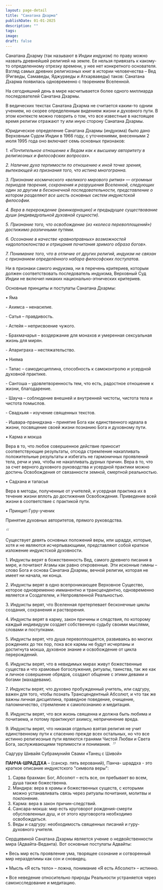 ```yaml
---
layout: page-detail
title: "Санатана Дхарма"
publishDate: 01-01-2025
description: ""
tags:
image:
draft: false
---
```


Санатана Дхарму (так называют в Индии индуизм) по праву можно назвать древнейшей религией на земле. Ее нельзя привязать к какому-то определенному отрезку времени, у нее нет конкретного основателя. Взгляд самых древних религиозных книг в истории человечества – Вед (Ригведы, Самаведы, Яджурведы и Атхарваведы) таков: Санатана Дхарма появилась одновременно с творением Вселенной.

На сегодняшний день в мире насчитывается более одного миллиарда последователей Санатана Дхармы.

В ведических текстах Санатана Дхарма не считается каким-то одним учением, но скорее определенным видением жизни и духовного пути. В этом контексте можно говорить о том, что все известные в настоящее время религии отражают ту или иную сторону Санатана Дхармы. 

Юридическое определение Санатана Дхармы (индуизма) было дано Верховным Судом Индии в 1966 году, с уточнениями, внесенными 2 июля 1995 года оно включает семь основных признаков:

_1\. «Почтительное отношение к Ведам как к высшему авторитету в религиозных и философских вопросах»._

_2\. Наличие духа терпимости по отношению к иной точке зрения, вытекающей из признания того, что истина многогранна._

_3\. Признание космического «великого мирового ритма» — огромных периодов творения, сохранения и разрушения Вселенной, следующих один за другим в бесконечной последовательности, представление о котором разделяют все шесть основных систем индуистской философии._

_4\. Вера в перерождение (реинкарнацию) и предыдущее существование души (индивидуальной духовной сущности)._

_5\. Признание того, что освобождение (из «колеса перевоплощений») достижимо различными путями._

_6\. Осознание в качестве «равноправных» возможностей «идолопоклонства и отрицания почитания зримого образа богов»._

_7\. Понимание того, что в отличие от других религий, индуизм не связан с признанием определённого набора философских постулатов._

Ни в признаки самого индуизма, ни в перечень критериев, которым должен соответствовать последователь индуизма, Верховный Суд Индии не включил никаких национально-этнических критериев.

Основные принципы и постулаты Санатана Дхармы:

• Яма

\- Ахимса – ненасилие.

\- Сатья – правдивость.

\- Астейя – неприсвоение чужого.

\- Брахмачарья – воздержание для монахов и умеренная сексуальная жизнь для мирян. 

\- Апариграха – нестяжательство.

• Нияма

\- Тапас – самодисциплина, способность к самоконтролю и усердной духовной практике.

\- Сантоша – удовлетворенность тем, что есть, радостное отношение к жизни, благодарение.

\- Шауча – соблюдение внешней и внутренней чистоты, чистота тела и чистота помыслов.

\- Свадхьяя – изучение священных текстов. 

\- Ишвара-пранидхана – принятие Бога как единственного идеала в жизни, посвящение своей жизни познанию Бога и духовному пути.

• Карма и мокша

Вера в то, что любое совершенное действие приносит соответствующие результаты, отсюда стремление накапливать положительные результаты и избегать не гармоничных проявлений тела, речи и ума, чтобы не накапливать дурных причин. Вера в то, что за счет верного духовного руководства и усердной практики можно достичь Освобождения от связанности земной, смертной реальностью.

• Садхана и тапасья

Вера в методы, полученные от учителей, и усердная практика их в течение жизни вплоть до достижения Освобождения. Приведение всей жизни в соответствие с практикой пути.

• Принцип Гуру-ученик

Принятие духовных авторитетов, прямого руководства.

![](/i/quote-left.png)

Существует девять основных положений веры, или шраддх, которые, хотя и не являются исчерпывающими, представляют собой краткое изложение индуистской духовности.

1\. Индуисты верят в божественность Вед, самого древнего писания в мире, и почитают Агамы как равно откровенные. Эти исконные гимны – слово Бога и основа Санатана Дхармы, вечной религии, которая не имеет ни начала, ни конца.

2\. Индуисты верят в одно всепроникающее Верховное Существо, которое одновременно имманентно и трансцендентно, одновременно является и Создателем, и Непроявленной Реальностью.

3\. Индуисты верят, что Вселенная претерпевает бесконечные циклы создания, сохранения и растворения.

4\. Индуисты верят в карму, закон причины и следствия, по которому каждый индивидуум создает собственную судьбу своими мыслями, словами и поступками.

5\. Индуисты верят, что душа перевоплощается, развиваясь во многих рождениях до тех пор, пока все кармы не будут исчерпаны и достигнута мокша, духовное знание и освобождение от цикла перерождений.

6\. Индуисты верят, что в невидимых мирах живут божественные существа и что храмовые богослужения, ритуалы, таинства, так же как и личное совершение обрядов, создают общение с этими девами и богами (махадевами).

7\. Индуисты верят, что духовно пробужденный учитель, или садгуру, важен для того, чтобы познать Трансцендентный Абсолют, и что так же важны личная дисциплина, праведное поведение, очищение, паломничество, стремление к самопознанию и медитация.

8\. Индуисты верят, что вся жизнь священна и должна быть любима и почитаема, и потому практикуют ахимсу, непричинение вреда.

9\. Индуисты верят, что никакая отдельно взятая религия не учит единственному пути к спасению прежде всех остальных, но что все истинно религиозные пути являются гранями Чистой Любви и Света Бога, заслуживающими терпимости и понимания. ![](/i/quote-right.png)

Садгуру Шивайя Субрамунийя Свами «Танец с Шивой»

**ПАНЧА-ШРАДДХА** – (санскр. пять верований), Панча- шраддха - это краткое описание индуистского "символа веры":

1. Сарва брахман: Бог, Абсолют – есть все, он пребывает во всем, душа также божественна.
2. Мандира: вера в храмы и божественных существ, с которыми можно устанавливать связь через ритуалы почитания, молитвы и поклонение.
3. Карма: вера в закон причин-следствий.
4. Сансара-мокша: мир есть круговорот рождения-смерти обусловленных душ, и от этого круговорота необходимо освобождаться.
5. Веды и садгуру: необходимость священных писаний и гуру-духовного учителя.

Сердцевиной Санатана Дхармы является учение о недвойственности мира (Адвайта-Веданта). Вот основные постулаты Адвайты:

• Весь мир есть проявление ума, творящее сознание и сотворенный мир неразделимы как сон и сновидец.

• Мысль «Я есть тело» – ложна, понимание «Я есть Абсолют» – истинно.

• Все неведение относительно природы Реальности устраняется через самоисследование и медитацию.
  
  
